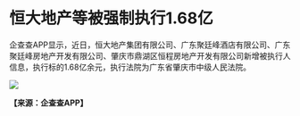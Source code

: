 # 恒大地产等被强制执行1.68亿

企查查APP显示，近日，恒大地产集团有限公司、广东聚廷峰酒店有限公司、广东聚廷峰房地产开发有限公司、肇庆市鼎湖区恒程房地产开发有限公司新增被执行人信息，执行标的1.68亿余元，执行法院为广东省肇庆市中级人民法院。

![](https://inews.gtimg.com/newsapp_bt/0/15633743852/1000)

**【来源：企查查APP】**

